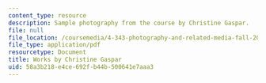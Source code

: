 ```yaml
---
content_type: resource
description: Sample photography from the course by Christine Gaspar.
file: null
file_location: /coursemedia/4-343-photography-and-related-media-fall-2002/58a3b218e4ce692fb44b500641e7aaa3_gaspar.pdf
file_type: application/pdf
resourcetype: Document
title: Works by Christine Gaspar
uid: 58a3b218-e4ce-692f-b44b-500641e7aaa3
---
```

